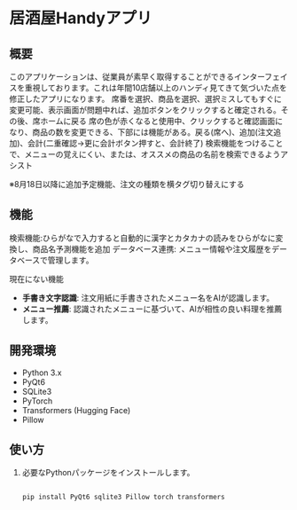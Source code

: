 # 居酒屋Handyアプリ

## 概要
このアプリケーションは、従業員が素早く取得することができるインターフェイスを重視しております。これは年間10店舗以上のハンディ見てきて気づいた点を修正したアプリになります。
席番を選択、商品を選択、選択ミスしてもすぐに変更可能、表示画面が問題中れば、追加ボタンをクリックすると確定される。その後、席ホームに戻る
席の色が赤くなると使用中、クリックすると確認画面になり、商品の数を変更できる、下部には機能がある。戻る(席へ)、追加(注文追加)、会計(二重確認→更に会計ボタン押すと、会計終了)
検索機能をつけることで、メニューの覚えにくい、または、オススメの商品の名前を検索できるようアシスト

※8月18日以降に追加予定機能、注文の種類を横タグ切り替えにする

## 機能
検索機能:ひらがなで入力すると自動的に漢字とカタカナの読みをひらがなに変換し、商品名予測機能を追加
データベース連携: メニュー情報や注文履歴をデータベースで管理します。

現在にない機能
- **手書き文字認識**: 注文用紙に手書きされたメニュー名をAIが認識します。
- **メニュー推薦**: 認識されたメニューに基づいて、AIが相性の良い料理を推薦します。

## 開発環境
- Python 3.x
- PyQt6
- SQLite3
- PyTorch
- Transformers (Hugging Face)
- Pillow

## 使い方
1. 必要なPythonパッケージをインストールします。
   ```bash

   pip install PyQt6 sqlite3 Pillow torch transformers
